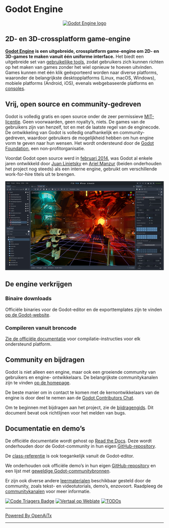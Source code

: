# Godot Engine

<p align="center">
  <a href="https://godotengine.org">
    <img src="logo_outlined.svg" width="400" alt="Godot Engine logo">
  </a>
</p>

## 2D- en 3D-crossplatform game-engine

**[Godot Engine](https://godotengine.org) is een uitgebreide, crossplatform
game-engine om 2D- en 3D-games te maken vanuit één uniforme interface.** Het biedt een
uitgebreide set van [gebruikelijke tools](https://godotengine.org/features), zodat
gebruikers zich kunnen richten op het maken van games zonder het wiel opnieuw te hoeven uitvinden. Games kunnen
met één klik geëxporteerd worden naar diverse platforms, waaronder de belangrijkste desktopplatforms
(Linux, macOS, Windows), mobiele platforms (Android, iOS), evenals
webgebaseerde platforms en [consoles](https://docs.godotengine.org/en/latest/tutorials/platform/consoles.html).

## Vrij, open source en community-gedreven

Godot is volledig gratis en open source onder de zeer permissieve [MIT-licentie](https://godotengine.org/license).
Geen voorwaarden, geen royalty’s, niets. De games van de gebruikers zijn van henzelf,
tot en met de laatste regel van de enginecode. De ontwikkeling van Godot is volledig onafhankelijk en
community-gedreven, waardoor gebruikers de mogelijkheid hebben om hun engine vorm te geven naar hun
wensen. Het wordt ondersteund door de [Godot Foundation](https://godot.foundation/),
een non-profitorganisatie.

Voordat Godot open source werd in [februari 2014](https://github.com/godotengine/godot/commit/0b806ee0fc9097fa7bda7ac0109191c9c5e0a1ac),
was Godot al enkele jaren ontwikkeld door [Juan Linietsky](https://github.com/reduz) en
[Ariel Manzur](https://github.com/punto-) (beiden onderhouden het project nog steeds)
als een interne engine, gebruikt om verschillende work-for-hire titels uit te brengen.

![Screenshot van een 3D-scène in de Godot Engine-editor](https://raw.githubusercontent.com/godotengine/godot-design/master/screenshots/editor_tps_demo_1920x1080.jpg)

## De engine verkrijgen

### Binaire downloads

Officiële binaries voor de Godot-editor en de exporttemplates zijn te vinden
[op de Godot-website](https://godotengine.org/download).

### Compileren vanuit broncode

[Zie de officiële documentatie](https://docs.godotengine.org/en/latest/contributing/development/compiling)
voor compilatie-instructies voor elk ondersteund platform.

## Community en bijdragen

Godot is niet alleen een engine, maar ook een groeiende community van gebruikers en engine-
ontwikkelaars. De belangrijkste communitykanalen zijn te vinden [op de homepage](https://godotengine.org/community).

De beste manier om in contact te komen met de kernontwikkelaars van de engine is door deel te nemen aan de
[Godot Contributors Chat](https://chat.godotengine.org).

Om te beginnen met bijdragen aan het project, zie de [bijdragengids](CONTRIBUTING.md).
Dit document bevat ook richtlijnen voor het melden van bugs.

## Documentatie en demo’s

De officiële documentatie wordt gehost op [Read the Docs](https://docs.godotengine.org).
Deze wordt onderhouden door de Godot-community in hun eigen [GitHub-repository](https://github.com/godotengine/godot-docs).

De [class-referentie](https://docs.godotengine.org/en/latest/classes/)
is ook toegankelijk vanuit de Godot-editor.

We onderhouden ook officiële demo’s in hun eigen [GitHub-repository](https://github.com/godotengine/godot-demo-projects)
en een lijst met [geweldige Godot-communitybronnen](https://github.com/godotengine/awesome-godot).

Er zijn ook diverse andere
[leermaterialen](https://docs.godotengine.org/en/latest/community/tutorials.html)
beschikbaar gesteld door de community, zoals tekst- en videotutorials, demo’s, enzovoort.
Raadpleeg de [communitykanalen](https://godotengine.org/community)
voor meer informatie.

[![Code Triagers Badge](https://www.codetriage.com/godotengine/godot/badges/users.svg)](https://www.codetriage.com/godotengine/godot)
[![Vertaal op Weblate](https://hosted.weblate.org/widgets/godot-engine/-/godot/svg-badge.svg)](https://hosted.weblate.org/engage/godot-engine/?utm_source=widget)
[![TODOs](https://badgen.net/https/api.tickgit.com/badgen/github.com/godotengine/godot)](https://www.tickgit.com/browse?repo=github.com/godotengine/godot)


---


[Powered By OpenAiTx](https://github.com/OpenAiTx/OpenAiTx)


---